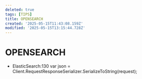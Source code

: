 ```yaml
---
deleted: true
tags: [TIPS]
title: OPENSEARCH
created: '2025-05-15T11:43:08.159Z'
modified: '2025-05-15T13:15:44.728Z'
---
```


# OPENSEARCH

- ElasticSearch:130
  var json = Client.RequestResponseSerializer.SerializeToString(request);

